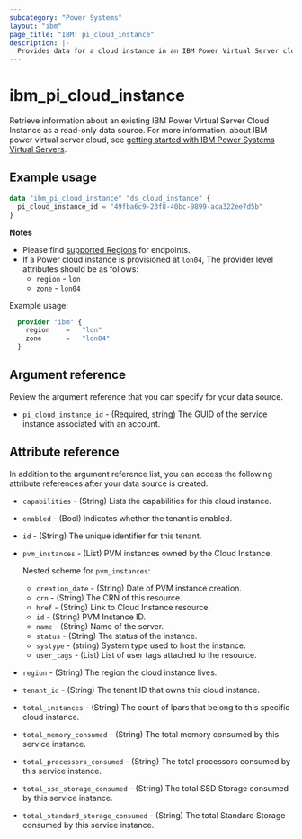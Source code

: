 ```yaml
---
subcategory: "Power Systems"
layout: "ibm"
page_title: "IBM: pi_cloud_instance"
description: |-
  Provides data for a cloud instance in an IBM Power Virtual Server cloud.
---
```


# ibm_pi_cloud_instance
Retrieve information about an existing IBM Power Virtual Server Cloud Instance as a read-only data source. For more information, about IBM power virtual server cloud, see [getting started with IBM Power Systems Virtual Servers](https://cloud.ibm.com/docs/power-iaas?topic=power-iaas-getting-started).

## Example usage
```terraform
data "ibm_pi_cloud_instance" "ds_cloud_instance" {
  pi_cloud_instance_id = "49fba6c9-23f8-40bc-9899-aca322ee7d5b"
}
```

**Notes**
- Please find [supported Regions](https://cloud.ibm.com/apidocs/power-cloud#endpoint) for endpoints.
- If a Power cloud instance is provisioned at `lon04`, The provider level attributes should be as follows:
  - `region` - `lon`
  - `zone` - `lon04`

Example usage:
  ```terraform
    provider "ibm" {
      region    =   "lon"
      zone      =   "lon04"
    }
  ```
  
## Argument reference
Review the argument reference that you can specify for your data source. 

- `pi_cloud_instance_id` - (Required, string) The GUID of the service instance associated with an account. 

## Attribute reference
In addition to the argument reference list, you can access the following attribute references after your data source is created.

- `capabilities` - (String) Lists the capabilities for this cloud instance.
- `enabled` - (Bool) Indicates whether the tenant is enabled.
- `id` - (String) The unique identifier for this tenant.
- `pvm_instances` - (List) PVM instances owned by the Cloud Instance.

  Nested scheme for `pvm_instances`:
  - `creation_date` - (String) Date of PVM instance creation.
  - `crn` - (String) The CRN of this resource.
  - `href` - (String) Link to Cloud Instance resource.
  - `id` - (String) PVM Instance ID.
  - `name` - (String) Name of the server.
  - `status` - (String) The status of the instance.
  - `systype` - (string) System type used to host the instance.
  - `user_tags` - (List) List of user tags attached to the resource.
- `region` - (String) The region the cloud instance lives.
- `tenant_id` - (String) The tenant ID that owns this cloud instance.
- `total_instances` - (String) The count of lpars that belong to this specific cloud instance.
- `total_memory_consumed` - (String) The total memory consumed by this service instance.
- `total_processors_consumed` - (String) The total processors consumed by this service instance.
- `total_ssd_storage_consumed` - (String) The total SSD Storage consumed by this service instance.
- `total_standard_storage_consumed` - (String) The total Standard Storage consumed by this service instance.
